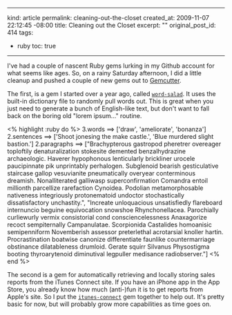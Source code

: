 ----- 
kind: article
permalink: cleaning-out-the-closet
created_at: 2009-11-07 22:12:45 -08:00
title: Cleaning out the Closet
excerpt: ""
original_post_id: 414
tags: 
- ruby
toc: true
-----
I've had a couple of nascent Ruby gems lurking in my Github account for what seems like ages. So, on a rainy Saturday afternoon, I did a little cleanup and pushed a couple of new gems out to [Gemcutter](http://gemcutter.org).

The first, is a gem I started over a year ago, called <a href="http://gemcutter.org/gems/word-salad" target="_new">`word-salad`</a>. It uses the built-in dictionary file to randomly pull words out. This is great when you just need to generate a bunch of English-like text, but don't want to fall back on the boring old "lorem ipsum&hellip;" routine.

<% highlight :ruby do %>
3.words ==> ['draw', 'ameliorate', 'bonanza']
2.sentences ==> ['Shoot jonesing the make castle.', 'Blue murdered slight bastion.']
2.paragraphs ==> ["Brachypterous gastropod pheretrer overeager toploftily denaturalization stokesite demented benzalhydrazine archaeologic. Haverer hypophonous lenticularly brickliner urocele paucipinnate pik unprintably perhalogen. Subglenoid bearish gesticulative staircase gallop vesuvianite pneumatically overyear conterminous dreamish. Nonalliterated galliwasp superconfirmation Comandra entoil millionth parcellize rarefaction Cynoidea. Podolian metamorphosable nativeness integriously protonematoid undoctor stochastically dissatisfactory unchastity.", "Increate unloquacious unsatisfiedly flareboard internuncio beguine equivocation snowshoe Rhynchonellacea. Parochially curliewurly vermix consistorial cond consciencelessness Anaxagorize recoct sempiternally Campanulatae. Scorpionida Castalides homoanisic semipenniform Novemberish assessor preterlethal acrotarsial knoller hartin. Procrastination boatwise canonize differentiate faunlike countermarriage obstinance dilatableness drumloid. Gerate squirr Silvanus Physostigma booting thyroarytenoid diminutival legpuller medisance radiobserver."]
<% end %>


The second is a gem for automatically retrieving and locally storing sales reports from the iTunes Connect site. If you have an iPhone app in the App Store, you already know how much (anti-)fun it is to get reports from Apple's site. So I put the <a href="http://gemcutter.org/gems/itunes-connect" target="_new">`itunes-connect`</a> gem together to help out. It's pretty basic for now, but will probably grow more capabilities as time goes on.
